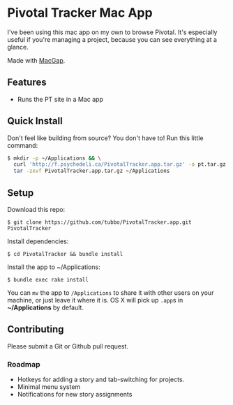 # Pivotal Tracker Mac App

I've been using this mac app on my own to browse Pivotal. It's
especially useful if you're managing a project, because you can see
everything at a glance.

Made with [MacGap][mg].

## Features

- Runs the PT site in a Mac app

## Quick Install

Don't feel like building from source? You don't have to! Run this little
command:

```bash
$ mkdir -p ~/Applications && \
  curl 'http://f.psychedeli.ca/PivotalTracker.app.tar.gz' -o pt.tar.gz && \
  tar -zxvf PivotalTracker.app.tar.gz ~/Applications
```

## Setup

Download this repo:

    $ git clone https://github.com/tubbo/PivotalTracker.app.git PivotalTracker

Install dependencies:

    $ cd PivotalTracker && bundle install

Install the app to ~/Applications:

    $ bundle exec rake install

You can `mv` the app to `/Applications` to share it with other users on
your machine, or just leave it where it is. OS X will pick up `.app`s in
**~/Applications** by default.

## Contributing

Please submit a Git or Github pull request.

### Roadmap

- Hotkeys for adding a story and tab-switching for projects.
- Minimal menu system
- Notifications for new story assignments


[mg]: http://github.com/maccman/macgap

